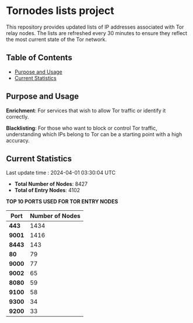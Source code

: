 # Tornodes lists project

This repository provides updated lists of IP addresses associated with Tor relay nodes. The lists are refreshed every 30 minutes to ensure they reflect the most current state of the Tor network.

## Table of Contents

- [Purpose and Usage](#purpose-and-usage)
- [Current Statistics](#current-statistics)


## Purpose and Usage

**Enrichment**: For services that wish to allow Tor traffic or identify it correctly.

**Blacklisting**: For those who want to block or control Tor traffic, understanding which IPs belong to Tor can be a starting point with a high accuracy.

## Current Statistics

Last update time : 2024-04-01 03:30:04 UTC

- **Total Number of Nodes**: 8427
- **Total of Entry Nodes**: 4102

**TOP 10 PORTS USED FOR TOR ENTRY NODES**

| **Port** | **Number of Nodes** |
|------|-----------------|
| **443**   | 1434  |
| **9001**   | 1416  |
| **8443**   | 143  |
| **80**   | 79  |
| **9000**   | 77  |
| **9002**   | 65  |
| **8080**   | 59  |
| **9100**   | 58  |
| **9300**   | 34  |
| **9200**   | 33  |

